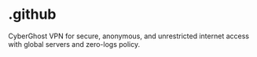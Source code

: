 # .github
CyberGhost VPN for secure, anonymous, and unrestricted internet access with global servers and zero-logs policy.
